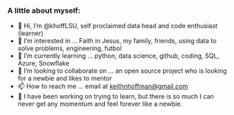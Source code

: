 ### A little about myself:

- 👋 Hi, I’m @khoffLSU, self proclaimed data head and code enthusiast (learner)
- 👀 I’m interested in ... Faith in Jesus, my family, friends, using data to solve problems, engineering, futbol
- 🌱 I’m currently learning ... python, data science, github, coding, SQL, Azure, Snowflake
- 💞️ I’m looking to collaborate on ... an open source project who is looking for a newbie and likes to mentor
- 📫 How to reach me ... email at keithnhoffman@gmail.com
- 📕 I have been working on trying to learn, but there is so much I can never get any momentum and feel forever like a newbie.

<!---
khoffLSU/khoffLSU is a ✨ special ✨ repository because its `README.md` (this file) appears on your GitHub profile.
You can click the Preview link to take a look at your changes.
--->
